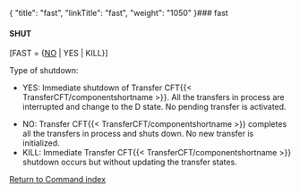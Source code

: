 {
    "title": "fast",
    "linkTitle": "fast",
    "weight": "1050"
}### fast

#### SHUT

\[FAST = {<u>NO</u> | YES | KILL}\]

Type of shutdown:

- YES: Immediate shutdown of Transfer CFT{{< TransferCFT/componentshortname >}}.
    All the transfers in process are interrupted and change
    to the D state. No pending transfer is activated.

<!-- -->

- NO: Transfer CFT{{< TransferCFT/componentshortname >}} completes all the transfers
    in process and shuts down. No new transfer is initialized.
- KILL: Immediate Transfer CFT{{< TransferCFT/componentshortname >}} shutdown occurs
    but without updating the transfer states.

[Return to Command index](../../)
